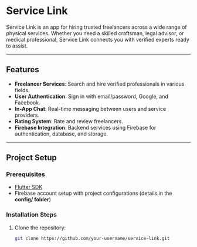 # Service Link

Service Link is an app for hiring trusted freelancers across a wide range of physical services. Whether you need a skilled craftsman, legal advisor, or medical professional, Service Link connects you with verified experts ready to assist.

---

## Features

- **Freelancer Services**: Search and hire verified professionals in various fields.
- **User Authentication**: Sign in with email/password, Google, and Facebook.
- **In-App Chat**: Real-time messaging between users and service providers.
- **Rating System**: Rate and review freelancers.
- **Firebase Integration**: Backend services using Firebase for authentication, database, and storage.

---

## Project Setup

### Prerequisites
- [Flutter SDK](https://flutter.dev/docs/get-started/install)
- Firebase account setup with project configurations (details in the **config/ folder**)

### Installation Steps
1. Clone the repository:
   ```bash
   git clone https://github.com/your-username/service-link.git